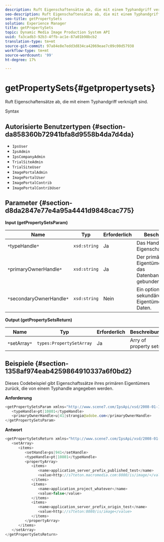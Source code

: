 ```yaml
---
description: Ruft Eigenschaftensätze ab, die mit einem Typhandgriff verknüpft sind.
seo-description: Ruft Eigenschaftensätze ab, die mit einem Typhandgriff verknüpft sind.
seo-title: getPropertySets
solution: Experience Manager
title: getPropertySets
topic: Dynamic Media Image Production System API
uuid: fa3cadb3-92b3-4ffb-ac1e-87a01b98bcb2
translation-type: tm+mt
source-git-commit: 97a84e8e7edd3d834ca42069eae7c09c00d57938
workflow-type: tm+mt
source-wordcount: '99'
ht-degree: 17%

---
```



# getPropertySets{#getpropertysets}

Ruft Eigenschaftensätze ab, die mit einem Typhandgriff verknüpft sind.

Syntax

## Autorisierte Benutzertypen {#section-da858360b72941bfa8d9558b4da7d4da}

* `IpsUser`
* `IpsAdmin`
* `IpsCompanyAdmin`
* `TrialSiteAdmin`
* `TrialSiteUser`
* `ImagePortalAdmin`
* `ImagePortalUser`
* `ImagePortalContrib`
* `ImagePortalContribUser`

## Parameter {#section-d8da2847e77e4a95a4441d9848cac775}

**Input (getPropertySetsParam)**

| Name | Typ | Erforderlich | Beschreibung |
|---|---|---|---|
| `*`typeHandle`*` | `xsd:string` | Ja | Das Handle zum Eigenschaftssatztyp. |
| `*`primaryOwnerHandle`*` | `xsd:string` | Ja | Der primäre Eigentümer der an das Datenbankobjekt gebundenen Daten. |
| `*`secondaryOwnerHandle`*` | `xsd:string` | Nein | Ein optionaler sekundärer Eigentümer der Daten. |

**Output (getPropertySetsReturn)**

| Name | Typ | Erforderlich | Beschreibung |
|---|---|---|---|
| `*`setArray`*` | `types:PropertySetArray` | Ja | Arry of property sets. |

## Beispiele {#section-1358af974eab4259864910337a6f0bd2}

Dieses Codebeispiel gibt Eigenschaftssätze ihres primären Eigentümers zurück, die von einem Typhandle angegeben werden.

**Anforderung**

```java
<getPropertySetsParam xmlns="http://www.scene7.com/IpsApi/xsd/2008-01-15">
   <typeHandle>pt|10801</typeHandle>
   <primaryOwnerHandle>u|41|strangio@adobe.com</primaryOwnerHandle>
</getPropertySetsParam>
```

**Antwort**

```java
<getPropertySetsReturn xmlns="http://www.scene7.com/IpsApi/xsd/2008-01-15">
   <setArray>
      <items>
         <setHandle>ps|941</setHandle>
         <typeHandle>pt|10801</typeHandle>
         <propertyArray>
            <items>
               <name>application_server_prefix_published_test</name>
               <value>http://s7teton.macromedia.com:8080/is/image/</value>
            </items>
            <items>
               <name>application_project_whatever</name>
               <value>false</value>
            </items>
            <items>
               <name>application_server_prefix_origin_test</name>
               <value>http://s7teton:8080/is/image</value>
            </items>
         </propertyArray>
      </items>
   </setArray>
</getPropertySetsReturn>
```

